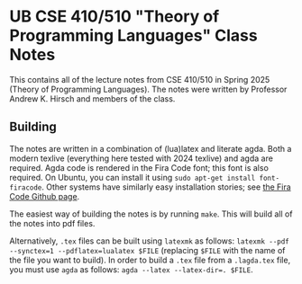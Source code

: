 # UB CSE 410/510 "Theory of Programming Languages" Class Notes

This contains all of the lecture notes from CSE 410/510 in Spring 2025 (Theory of Programming Languages). The notes were written by Professor Andrew K. Hirsch and members of the class.

## Building

The notes are written in a combination of (lua)latex and literate agda. Both a modern texlive (everything here tested with 2024 texlive) and agda are required. Agda code is rendered in the Fira Code font; this font is also required. On Ubuntu, you can install it using `sudo apt-get install font-firacode`. Other systems have similarly easy installation stories; see [the Fira Code Github page](https://github.com/tonsky/FiraCode).

The easiest way of building the notes is by running `make`. This will build all of the notes into pdf files.

Alternatively, `.tex` files can be built using `latexmk` as follows: `latexmk --pdf --synctex=1 --pdflatex=lualatex $FILE` (replacing `$FILE` with the name of the file you want to build).
In order to build a `.tex` file from a `.lagda.tex` file, you must use `agda` as follows: `agda --latex --latex-dir=. $FILE`.

